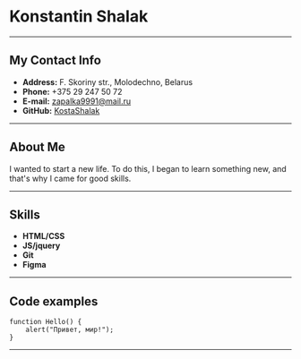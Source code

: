 # Konstantin Shalak
***************************
## My Contact Info

* **Address:** F. Skoriny str., Molodechno, Belarus
* **Phone:** +375 29 247 50 72
* **E-mail:** zapalka9991@mail.ru
* **GitHub:** [KostaShalak](https://github.com/KostaShalak "profile")
******************************
## About Me 

I wanted to start a new life. To do this, I began to learn something new, and that's why I came for good skills.
**********************************

## Skills 

* **HTML/CSS**
* **JS/jquery**
* **Git**
* **Figma**
*************************************

## Code examples

```
function Hello() {
    alert("Привет, мир!");
}
```
********************************************